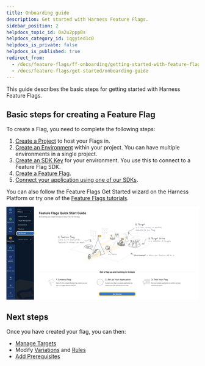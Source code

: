 ```yaml
---
title: Onboarding guide
description: Get started with Harness Feature Flags.
sidebar_position: 2
helpdocs_topic_id: 0a2u2ppp8s
helpdocs_category_id: iqgyied1c0
helpdocs_is_private: false
helpdocs_is_published: true
redirect_from:
  - /docs/feature-flags/ff-onboarding/getting-started-with-feature-flags
  - /docs/feature-flags/get-started/onboarding-guide
---
```


This guide describes the basic steps for getting started with Harness Feature Flags.

## Basic steps for creating a Feature Flag

To create a Flag, you need to complete the following steps:

1. [Create a Project](/docs/feature-flags/use-ff/ff-creating-flag/create-a-project) to host your Flags in.
2. [Create an Environment](/docs/feature-flags/use-ff/ff-creating-flag/create-a-project#create-an-environment) within your project. You can have multiple environments in a single project.
3. [Create an SDK Key](/docs/feature-flags/use-ff/ff-creating-flag/create-a-project#create-an-sdk-key) for your environment. You use this to connect to a Feature Flag SDK.
4. [Create a Feature Flag](/docs/feature-flags/use-ff/ff-creating-flag/create-a-feature-flag).
5. [Connect your application using one of our SDKs](/docs/feature-flags/use-ff/ff-sdks/sdk-overview/client-side-and-server-side-sdks).

You can also follow the Feature Flags Get Started wizard on the Harness Platform or try one of the [Feature Flags tutorials](./tutorials.md).

![A screenshot of the Harness Platform that highlights the Get Started button on the left navigation.](./static/2-getting-started-with-feature-flags-01.png)

## Next steps

Once you have created your flag, you can then:

* [Manage Targets](/docs/feature-flags/use-ff/ff-target-management/targeting-users-with-flags)
* Modify [Variations](/docs/feature-flags/use-ff/ff-creating-flag/manage-variations) and [Rules](/docs/feature-flags/use-ff/ff-target-management/targeting-users-with-flags)
* [Add Prerequisites](/docs/feature-flags/use-ff/ff-creating-flag/add-prerequisites-to-feature-flag)
